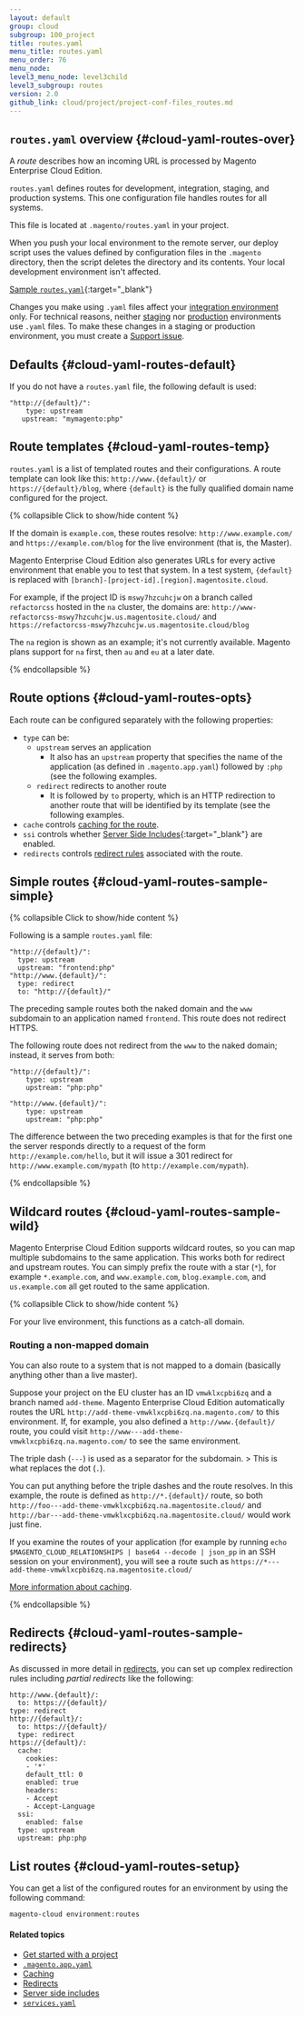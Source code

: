 ```yaml
---
layout: default
group: cloud
subgroup: 100_project
title: routes.yaml
menu_title: routes.yaml
menu_order: 76
menu_node: 
level3_menu_node: level3child
level3_subgroup: routes
version: 2.0
github_link: cloud/project/project-conf-files_routes.md
---
```


## `routes.yaml` overview {#cloud-yaml-routes-over}
A *route* describes how an incoming URL is processed by
Magento Enterprise Cloud Edition. 

`routes.yaml` defines routes for development, integration, staging, and production
systems. This one configuration file handles routes for all systems.

This file is located at `.magento/routes.yaml` in your project.

<div class="bs-callout bs-callout-info" id="info">
  <p>When you push your local environment to the remote server, our deploy script uses the values defined by configuration files in the <code>.magento</code> directory, then the script deletes the directory and its contents. Your local development environment isn't affected.</p>
</div>

[Sample `routes.yaml`](https://github.com/magento/magento-cloud/blob/master/.magento/routes.yaml){:target="_blank"}

<div class="bs-callout bs-callout-info" id="info">
  <p>Changes you make using <code>.yaml</code> files affect your <a href="{{ page.baseurl }}cloud/reference/discover-arch.html#cloud-arch-int">integration environment</a> only. For technical reasons, neither <a href="{{ page.baseurl }}cloud/reference/discover-arch.html#cloud-arch-stage">staging</a> nor <a href="{{ page.baseurl }}cloud/reference/discover-arch.html#cloud-arch-prod">production</a> environments use <code>.yaml</code> files. To make these changes in a staging or production environment, you must create a <a href="{{ page.baseurl }}cloud/welcome/get-help.html">Support issue</a>.</p>
</div>


## Defaults {#cloud-yaml-routes-default}
If you do not have a `routes.yaml` file, the following default is used:

	"http://{default}/":
	    type: upstream
 	   upstream: "mymagento:php"

## Route templates {#cloud-yaml-routes-temp}
`routes.yaml` is a list of templated routes and their 
configurations. A route  template can look like this: `http://www.{default}/` or 
`https://{default}/blog`, where `{default}` is the fully qualified domain 
name configured for the project. 

{% collapsible Click to show/hide content %}

If the domain is `example.com`, these 
routes resolve: `http://www.example.com/` and 
`https://example.com/blog` for the live environment (that is, the Master). 

Magento Enterprise Cloud Edition also generates URLs for every active environment that enable you 
to test that system. In a test system, `{default}` is replaced with 
`[branch]-[project-id].[region].magentosite.cloud`.

For example, if the project ID is `mswy7hzcuhcjw` on a branch called `refactorcss` hosted in the `na` cluster, the domains are: `http://www-refactorcss-mswy7hzcuhcjw.us.magentosite.cloud/` and 
`https://refactorcss-mswy7hzcuhcjw.us.magentosite.cloud/blog` 

<div class="bs-callout bs-callout-info" id="info">
  <p>The <code>na</code> region is shown as an example; it's not currently available. Magento plans support for <code>na</code> first, then <code>au</code> and <code>eu</code> at a later date.</p>
</div>

<!-- Magento Enterprise Cloud Edition also supports [multiple applications]({{page.baseurl}}cloud/project/project-conf-multi.html) per project. Each project has a single `routes.yaml` file that defines which request is routed to which application. -->

{% endcollapsible %}

## Route options {#cloud-yaml-routes-opts} 
Each route can be configured separately with the following properties:

* `type` can be:
  * `upstream` serves an application
    * It also has an `upstream` property that specifies the name of 
    the application (as defined in `.magento.app.yaml`) followed by `:php` (see
     the following examples.
  * `redirect` redirects to another route
    * It is followed by `to` property, which is an HTTP redirection to 
    another route that will be identified by its template (see the following examples.
* `cache` controls [caching for the route]({{page.baseurl}}cloud/project/project-routes-more-cache.html).
* `ssi` controls whether [Server Side Includes](http://httpd.apache.org/docs/current/howto/ssi.html){:target="_blank"} are enabled. 
* `redirects` controls [redirect rules]({{page.baseurl}}cloud/project/project-routes-more-redir.html) associated with the route.

## Simple routes {#cloud-yaml-routes-sample-simple}

{% collapsible Click to show/hide content %}

Following is a sample `routes.yaml` file:

	"http://{default}/":
	  type: upstream
	  upstream: "frontend:php"
	"http://www.{default}/":
	  type: redirect
	  to: "http://{default}/"

The preceding sample routes both the naked domain and the `www` subdomain to an
application named `frontend`. This route does not redirect HTTPS.

The following route does not redirect from the `www` to the naked domain; instead,
it serves from both:

	"http://{default}/":
	    type: upstream
	    upstream: "php:php"

	"http://www.{default}/":
	    type: upstream
	    upstream: "php:php"

The difference between the two preceding examples is that for the first one the
server responds directly to a request of the form `http://example.com/hello`, 
but it will issue a 301 redirect for `http://www.example.com/mypath` (to 
`http://example.com/mypath`).

{% endcollapsible %}

## Wildcard routes {#cloud-yaml-routes-sample-wild}
Magento Enterprise Cloud Edition supports wildcard routes, so you can map multiple subdomains to the
same application. This works both for redirect and upstream routes. You can
simply prefix the route with a star (`*`), for example `*.example.com`, and
`www.example.com`, `blog.example.com`, and `us.example.com` all get routed to the
same application.

{% collapsible Click to show/hide content %}

For your live environment, this functions as a catch-all domain.

### Routing a non-mapped domain
You can also route to a system that is not mapped to a domain (basically anything other than
a live master). 

Suppose your project on the EU cluster has an ID `vmwklxcpbi6zq` and
a branch named `add-theme`. Magento Enterprise Cloud Edition automatically 
routes the URL `http://add-theme-vmwklxcpbi6zq.na.magento.com/` to this
environment. If, for example, you also defined a `http://www.{default}/` route,
you could visit `http://www---add-theme-vmwklxcpbi6zq.na.magento.com/` to see
 the same environment. 

<div class="bs-callout bs-callout-info" id="info">
  <p>The triple dash (<code>---</code>) is used as a separator for the subdomain.
> This is what replaces the dot (<code>.</code>).</p>
</div>

You can put anything before the triple dashes and the route resolves.
In this example, the route is defined as `http://*.{default}/` route, so both
`http://foo---add-theme-vmwklxcpbi6zq.na.magentosite.cloud/` and 
`http://bar---add-theme-vmwklxcpbi6zq.na.magentosite.cloud/` would work just fine.

If you examine the routes of your application (for example by running
`echo $MAGENTO_CLOUD_RELATIONSHIPS | base64 --decode | json_pp` in an SSH session on your environment),
you will see a route such as `https://*---add-theme-vmwklxcpbi6zq.na.magentosite.cloud/`

[More information about caching]({{page.baseurl}}cloud/project/project-routes-more-cache.html).

{% endcollapsible %}

## Redirects {#cloud-yaml-routes-sample-redirects}
As discussed in more detail in [redirects]({{page.baseurl}}cloud/project/project-routes-more-redir.html), you can set up complex redirection rules including *partial redirects* like the following:

	http://www.{default}/:
	  to: https://{default}/
  	type: redirect
	http://{default}/:
	  to: https://{default}/
	  type: redirect
	https://{default}/:
	  cache:
	    cookies:
	    - '*'
	    default_ttl: 0
	    enabled: true
    	headers:
	    - Accept
	    - Accept-Language
	  ssi:
	    enabled: false
	  type: upstream
	  upstream: php:php

## List routes {#cloud-yaml-routes-setup}
You can get a list of the configured routes for an environment by using the following command:

	magento-cloud environment:routes

#### Related topics
*	[Get started with a project]({{page.baseurl}}cloud/project/project-start.html)
*	[`.magento.app.yaml`]({{page.baseurl}}cloud/project/project-conf-files_magento-app.html)
*	[Caching]({{page.baseurl}}cloud/project/project-routes-more-cache.html)
*	[Redirects]({{page.baseurl}}cloud/project/project-routes-more-redir.html)
*	[Server side includes]({{page.baseurl}}cloud/project/project-routes-more-ssi.html)
*	[`services.yaml`]({{page.baseurl}}cloud/project/project-conf-files_services.html)
